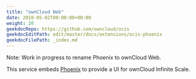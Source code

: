 ```yaml
---
title: "ownCloud Web"
date: 2018-05-02T00:00:00+00:00
weight: 20
geekdocRepo: https://github.com/owncloud/ocis
geekdocEditPath: edit/master/docs/extensions/ocis-phoenix
geekdocFilePath: _index.md
---
```


Note: Work in progress to rename Phoenix to ownCloud Web.

This service embeds [Phoenix](https://github.com/owncloud/phoenix) to provide a UI for ownCloud Infinite Scale.
